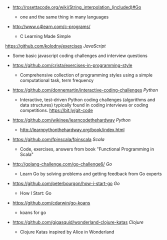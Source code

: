 - http://rosettacode.org/wiki/String_interpolation_(included)#Go
  - one and the same thing in many languages 

- http://www.c4learn.com/c-programs/
  - C Learning Made Simple 
  
https://github.com/kolodny/exercises *JavaScript*
  - Some basic javascript coding challenges and interview questions

- https://github.com/crista/exercises-in-programming-style
  - Comprehensive collection of programming styles using a simple computational task, term frequency
  
- https://github.com/donnemartin/interactive-coding-challenges *Python*
  - Interactive, test-driven Python coding challenges (algorithms and data structures) typically found in coding interviews or coding competitions. https://bit.ly/git-code

- https://github.com/wikinee/learncodethehardway *Python*
  - http://learnpythonthehardway.org/book/index.html 
  
- https://github.com/fpinscala/fpinscala *Scala*
  - Code, exercises, answers from book "Functional Programming in Scala" 

- http://golang-challenge.com/go-challenge6/ *Go*
  - Learn Go by solving problems and getting feedback from Go experts
  
- https://github.com/peterbourgon/how-i-start-go *Go*
  - How I Start: Go  

- https://github.com/cdarwin/go-koans
  - koans for go 

- https://github.com/gigasquid/wonderland-clojure-katas *Clojure*
  - Clojure Katas inspired by Alice in Wonderland 
